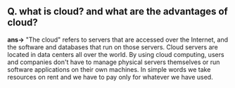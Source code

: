 ## **Q.** what is cloud? and what are the advantages of cloud?

**ans->** "The cloud" refers to servers that are accessed over the Internet, and the software and databases that run on those servers. Cloud servers are located in data centers all over the world. By using cloud computing, users and companies don't have to manage physical servers themselves or run software applications on their own machines.
In simple words we take resources on rent and we have to pay only for whatever we have used.
